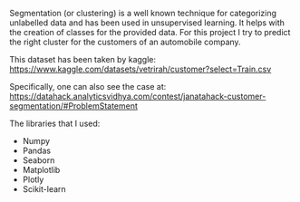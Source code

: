 Segmentation (or clustering) is a well known technique for categorizing unlabelled data and has been used in unsupervised learning. It helps with the creation of classes for the provided data.
For this project I try to predict the right cluster for the customers of an automobile company. 

This dataset has been taken by kaggle: 
https://www.kaggle.com/datasets/vetrirah/customer?select=Train.csv 

Specifically, one can also see the case at: 
https://datahack.analyticsvidhya.com/contest/janatahack-customer-segmentation/#ProblemStatement


The libraries that I used:

- Numpy
- Pandas
- Seaborn
- Matplotlib
- Plotly
- Scikit-learn
